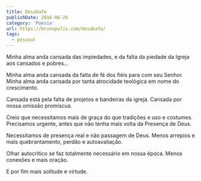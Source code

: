 ```yaml
---
title: Desabafo
publishDate: 2016-06-26
category: 'Poesia'
url: https://brunopulis.com/desabafo/
tags:
  - pessoal
---
```


Minha alma anda cansada das impiedades,
e da falta da piedade da Igreja aos cansados e pobres…

Minha alma anda cansada da falta de fé dos fiéis para com seu Senhor.
Minha alma anda cansada por tanta atrocidade teológica em nome do crescimento.

Cansada está pela falta de projetos e bandeiras da igreja.
Cansada por nossa omissão promíscua.

Creio que necessitamos mais de graça do que tradições e uso e costumes.
Precisamos urgente, antes que não tenha mais volta da Presença de Deus.

Necessitamos de presença real e não passagem de Deus.
Menos arrepios e mais quebrantamento, perdão e autoavaliação.

Olhar autocrítico se faz totalmente necessário em nossa época.
Menos conexões e mais oração.

E por fim mais solitude e virtude.
